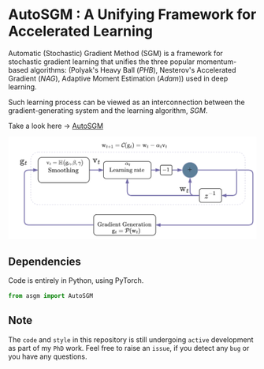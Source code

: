 # AutoSGM : A Unifying Framework for Accelerated Learning
Automatic (Stochastic) Gradient Method (SGM) is a framework for stochastic gradient learning that unifies the three popular momentum-based algorithms: (Polyak's Heavy Ball (*PHB*), Nesterov's Accelerated Gradient (*NAG*), Adaptive Moment Estimation (*Adam*)) used in deep learning. 

Such learning process can be viewed as an interconnection between the gradient-generating system and the learning algorithm, *SGM*.

Take a look here → [AutoSGM](https://somefunagba.github.io/asgm)

<img src="./asgm_basic_blk.png" width="700">   


<!-- ### Basic signal-processing and control knowledge:  -->

<!-- + crudely implementing the time-difference operation in *NAG* promotes noise and instability. -->

## Dependencies
Code is entirely in Python, using PyTorch. 

```python
from asgm import AutoSGM
```


<!-- # Supplementary Material

This supplementary material contains the [Appendices](Appendices_asgm_nips.pdf) to support the submitted main-text in the AutoSGM paper and also reproduce the results shown in the paper. 

Here in this [README.md](README.md), we provide some instructions to run the [code](notebooks/)  -->


## Note
The `code` and `style` in this repository is still undergoing `active` development as part of my `PhD` work. Feel free to raise an `issue`, if you detect any `bug` or you have any questions.



